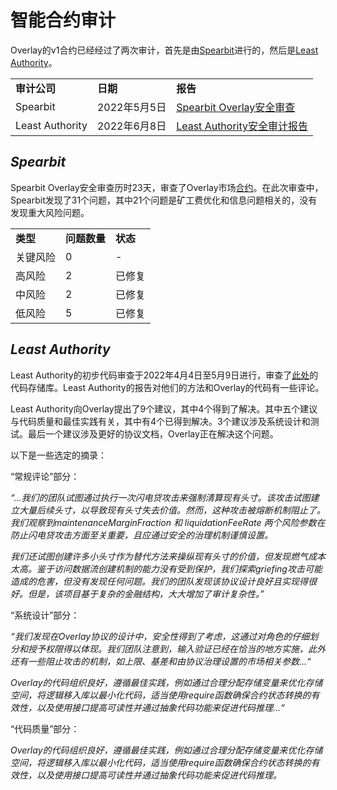 # 智能合约审计

Overlay的v1合约已经经过了两次审计，首先是由[Spearbit](https://spearbit.com/)进行的，然后是[Least Authority](https://leastauthority.com/)。

<table>
  <tr>
   <td><strong>审计公司</strong>
   </td>
   <td><strong>日期</strong>
   </td>
   <td><strong>报告</strong>
   </td>
  </tr>
  <tr>
   <td>Spearbit
   </td>
   <td>2022年5月5日
   </td>
   <td><a href="https://github.com/spearbit/portfolio/blob/master/pdfs/Overlay-Spearbit-Security-Review.pdf">Spearbit Overlay安全审查</a>
   </td>
  </tr>
  <tr>
   <td>Least Authority
   </td>
   <td>2022年6月8日
   </td>
   <td><a href="https://github.com/overlay-market/v1-core/blob/main/audits/leastauthority/audit.pdf">Least Authority安全审计报告</a>
   </td>
  </tr>
</table>

## _Spearbit_

Spearbit Overlay安全审查历时23天，审查了Overlay市场[合约](https://github.com/overlay-market/)。在此次审查中，Spearbit发现了31个问题，其中21个问题是矿工费优化和信息问题相关的，没有发现重大风险问题。

<table>
  <tr>
   <td><strong>类型</strong>
   </td>
   <td><strong>问题数量</strong>
   </td>
   <td><strong>状态</strong>
   </td>
  </tr>
  <tr>
   <td>关键风险
   </td>
   <td>0
   </td>
   <td>-
   </td>
  </tr>
  <tr>
   <td>高风险
   </td>
   <td>2
   </td>
   <td>已修复
   </td>
  </tr>
  <tr>
   <td>中风险
   </td>
   <td>2
   </td>
   <td>已修复
   </td>
  </tr>
  <tr>
   <td>低风险
   </td>
   <td>5
   </td>
   <td>已修复
   </td>
  </tr>
</table>

## _Least Authority_

Least Authority的初步代码审查于2022年4月4日至5月9日进行，审查了[此处](https://github.com/overlay-market/v1-core)的代码存储库。Least Authority的报告对他们的方法和Overlay的代码有一些评论。

Least Authority向Overlay提出了9个建议，其中4个得到了解决。其中五个建议与代码质量和最佳实践有关，其中有4个已得到解决。3个建议涉及系统设计和测试。最后一个建议涉及更好的协议文档，Overlay正在解决这个问题。

以下是一些选定的摘录：

“常规评论”部分：

_“...我们的团队试图通过执行一次闪电贷攻击来强制清算现有头寸。该攻击试图建立大量后续头寸，以导致现有头寸失去价值。然而，这种攻击被熔断机制阻止了。我们观察到maintenanceMarginFraction 和 liquidationFeeRate 两个风险参数在防止闪电贷攻击方面至关重要，且应通过安全的治理机制谨慎设置。_

_我们还试图创建许多小头寸作为替代方法来操纵现有头寸的价值，但发现燃气成本太高。鉴于访问数据流创建机制的能力没有受到保护，我们探索griefing攻击可能造成的危害，但没有发现任何问题。我们的团队发现该协议设计良好且实现得很好。但是，该项目基于复杂的金融结构，大大增加了审计复杂性。”_

“系统设计”部分：

_“我们发现在Overlay协议的设计中，安全性得到了考虑，这通过对角色的仔细划分和授予权限得以体现。我们团队注意到，输入验证已经在恰当的地方实施，此外还有一些阻止攻击的机制，如上限、基差和由协议治理设置的市场相关参数...“_

_Overlay的代码组织良好，遵循最佳实践，例如通过合理分配存储变量来优化存储空间，将逻辑移入库以最小化代码，适当使用require函数确保合约状态转换的有效性，以及使用接口提高可读性并通过抽象代码功能来促进代码推理...“_

“代码质量”部分：

_Overlay的代码组织良好，遵循最佳实践，例如通过合理分配存储变量来优化存储空间，将逻辑移入库以最小化代码，适当使用require函数确保合约状态转换的有效性，以及使用接口提高可读性并通过抽象代码功能来促进代码推理。_






